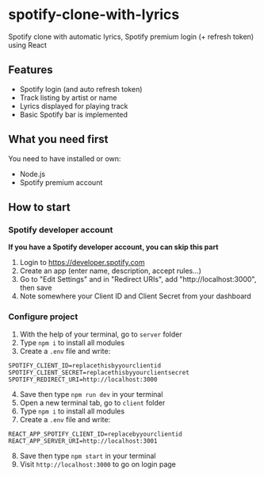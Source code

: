 # spotify-clone-with-lyrics
Spotify clone with automatic lyrics, Spotify premium login (+ refresh token) using React

## Features
* Spotify login (and auto refresh token)
* Track listing by artist or name
* Lyrics displayed for playing track
* Basic Spotify bar is implemented

## What you need first
You need to have installed or own:
* Node.js
* Spotify premium account

## How to start
### Spotify developer account
**If you have a Spotify developer account, you can skip this part**
1. Login to https://developer.spotify.com
2. Create an app (enter name, description, accept rules...)
3. Go to "Edit Settings" and in "Redirect URIs", add "http://localhost:3000", then save
4. Note somewhere your Client ID and Client Secret from your dashboard

### Configure project
1. With the help of your terminal, go to `server` folder
2. Type `npm i` to install all modules
3. Create a `.env` file and write:
```
SPOTIFY_CLIENT_ID=replacethisbyyourclientid
SPOTIFY_CLIENT_SECRET=replacethisbyyourclientsecret
SPOTIFY_REDIRECT_URI=http://localhost:3000
```
4. Save then type `npm run dev` in your terminal
5. Open a new terminal tab, go to `client` folder
6. Type `npm i` to install all modules
7. Create a `.env` file and write:
```
REACT_APP_SPOTIFY_CLIENT_ID=replacebyyourclientid
REACT_APP_SERVER_URI=http://localhost:3001
```
8. Save then type `npm start` in your terminal
9. Visit `http://localhost:3000` to go on login page
